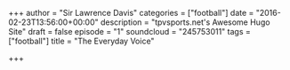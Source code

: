 +++
author = "Sir Lawrence Davis"
categories = ["football"]
date = "2016-02-23T13:56:00+00:00"
description = "tpvsports.net's Awesome Hugo Site"
draft = false
episode = "1"
soundcloud = "245753011"
tags = ["football"]
title = "The Everyday Voice"

+++
